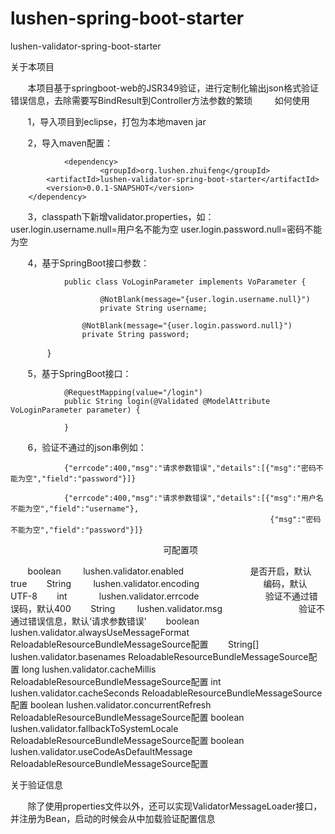 # lushen-spring-boot-starter
lushen-validator-spring-boot-starter

关于本项目

        本项目基于springboot-web的JSR349验证，进行定制化输出json格式验证错误信息，去除需要写BindResult到Controller方法参数的繁琐
        
如何使用

        1，导入项目到eclipse，打包为本地maven jar
        
        2，导入maven配置：
                
                <dependency>
                        <groupId>org.lushen.zhuifeng</groupId>
			<artifactId>lushen-validator-spring-boot-starter</artifactId>
			<version>0.0.1-SNAPSHOT</version>
		</dependency>
                
        3，classpath下新增validator.properties，如：
                
                user.login.username.null=用户名不能为空
                user.login.password.null=密码不能为空
        
        4，基于SpringBoot接口参数：
        
                public class VoLoginParameter implements VoParameter {

                        @NotBlank(message="{user.login.username.null}")
                        private String username;
	
	                @NotBlank(message="{user.login.password.null}")
	                private String password;
                
                }
                
        5，基于SpringBoot接口：
        
                @RequestMapping(value="/login")
                public String login(@Validated @ModelAttribute VoLoginParameter parameter) {
                        
                }
                
        6，验证不通过的json串例如：
        
                {"errcode":400,"msg":"请求参数错误","details":[{"msg":"密码不能为空","field":"password"}]}
                
                {"errcode":400,"msg":"请求参数错误","details":[{"msg":"用户名不能为空","field":"username"},
                                                              {"msg":"密码不能为空","field":"password"}]}
                                                              
可配置项

        boolean         lushen.validator.enabled                           是否开启，默认true
        String          lushen.validator.encoding                          编码，默认UTF-8
        int             lushen.validator.errcode                           验证不通过错误码，默认400
        String          lushen.validator.msg                               验证不通过错误信息，默认‘请求参数错误’
        boolean         lushen.validator.alwaysUseMessageFormat            ReloadableResourceBundleMessageSource配置
        String[]        lushen.validator.basenames                         ReloadableResourceBundleMessageSource配置
        long            lushen.validator.cacheMillis                       ReloadableResourceBundleMessageSource配置
        int             lushen.validator.cacheSeconds                      ReloadableResourceBundleMessageSource配置
        boolean         lushen.validator.concurrentRefresh                 ReloadableResourceBundleMessageSource配置
        boolean         lushen.validator.fallbackToSystemLocale            ReloadableResourceBundleMessageSource配置
        boolean         lushen.validator.useCodeAsDefaultMessage           ReloadableResourceBundleMessageSource配置

关于验证信息

        除了使用properties文件以外，还可以实现ValidatorMessageLoader接口，并注册为Bean，启动的时候会从中加载验证配置信息
        
